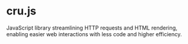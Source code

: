# cru.js

JavaScript library streamlining HTTP requests and HTML rendering, enabling easier web interactions with less code and higher efficiency.